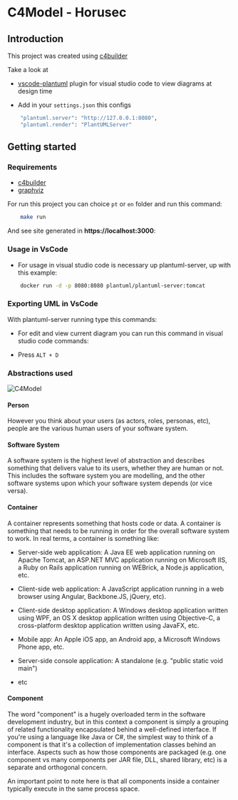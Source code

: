 # C4Model - Horusec

## Introduction

This project was created using [c4builder](https://adrianvlupu.github.io/C4-Builder/)

Take a look at

- [vscode-plantuml](https://github.com/qjebbs/vscode-plantuml) plugin for visual studio code to view diagrams at design time

- Add in your `settings.json` this configs

```bash
    "plantuml.server": "http://127.0.0.1:8080",
    "plantuml.render": "PlantUMLServer"
```

## Getting started

### Requirements

- [c4builder](https://github.com/adrianvlupu/C4-Builder)
- [graphviz](https://graphviz.org/download)

For run this project you can choice `pt` or `en` folder and run this command:

```bash
    make run
```

And see site generated in **https://localhost:3000**:

### Usage in VsCode

- For usage in visual studio code is necessary up plantuml-server, up with this example:

```bash
    docker run -d -p 8080:8080 plantuml/plantuml-server:tomcat
```

### Exporting UML in VsCode

With plantuml-server running type this commands:

- For edit and view current diagram you can run this command in visual studio code commands:

- Press `ALT + D`

### Abstractions used

![C4Model](https://c4model.com/img/abstractions.png)

#### Person

However you think about your users (as actors, roles, personas, etc), people are the various human users of your software system. 

#### Software System

A software system is the highest level of abstraction and describes something that delivers value to its users, whether they are human or not. This includes the software system you are modelling, and the other software systems upon which your software system depends (or vice versa). 

#### Container

A container represents something that hosts code or data. A container is something that needs to be running in order for the overall software system to work. In real terms, a container is something like:

- Server-side web application: A Java EE web application running on Apache Tomcat, an ASP.NET MVC application running on Microsoft IIS, a Ruby on Rails application running on WEBrick, a Node.js application, etc.

- Client-side web application: A JavaScript application running in a web browser using Angular, Backbone.JS, jQuery, etc).

- Client-side desktop application: A Windows desktop application written using WPF, an OS X desktop application written using Objective-C, a cross-platform desktop application written using JavaFX, etc.
- Mobile app: An Apple iOS app, an Android app, a Microsoft Windows Phone app, etc.

- Server-side console application: A standalone (e.g. "public static void main")

- etc

#### Component

The word "component" is a hugely overloaded term in the software development industry, but in this context a component is simply a grouping of related functionality encapsulated behind a well-defined interface. If you're using a language like Java or C#, the simplest way to think of a component is that it's a collection of implementation classes behind an interface. Aspects such as how those components are packaged (e.g. one component vs many components per JAR file, DLL, shared library, etc) is a separate and orthogonal concern.

An important point to note here is that all components inside a container typically execute in the same process space.